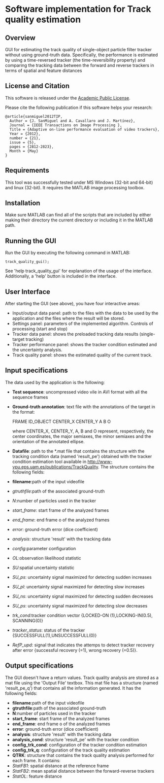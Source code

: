 # Software implementation for Track quality estimation

## Overview 

GUI for estimating the track quality of single-object particle filter tracker without using ground-truth data. Specifically, the performance  is estimated by using a time-reversed tracker (the time-reversibility property) and comparing the tracking data between the forward and reverse trackers in terms of spatial and feature distances

## License and Citation

This software is released under the [Academic Public License](https://github.com/vpulab/trackquality-arte/blob/master/TrackQuality/LICENSE).

Please cite the following publication if this software helps your research:


    @article{sanmiguel2012TIP,
      Author = {J. SanMiguel and A. Cavallaro and J. Martínez},
      Journal = {IEEE Transactions on Image Processing },
      Title = {Adaptive on-line performance evaluation of video trackers},
      Year = {2012},
      number = {21},
      issue = {5},
      pages = {2812-2823},
      Month = {May}
    }
    

## Requirements

This tool was successfully tested under MS Windows (32-bit and 64-bit) and linux (32-bit). It requires the MATLAB image processing toolbox.

## Installation

Make sure MATLAB can find all of the scripts that are included by either making their directory the current directory or including it in the MATLAB path.

## Running the GUI

Run the GUI by executing the following command in MATLAB:

	track_quality_gui();

See 'help track_quality_gui' for explanation of the usage of the interface.
Additionally, a 'help' button is included in the interface.

## User Interface

After starting the GUI (see above), you have four interactive areas:
 - Input/output data panel: path to the files with the data to be used by the application and the files where the result will be stored.
 - Settings panel: parameters of the implemented algorithm. Controls of processing (start and stop)
 - Tracker data panel: shows the preloaded tracking data results (single-target tracking)
 - Tracker performance panel: shows the tracker condition estimated and the uncertainty analysis.
 - Track quality panel: shows the estimated quality of the current track.

## Input specifications

The data used by the application is the following: 
- **Test sequence**: uncompressed video vile in AVI format with all the sequence frames
- **Ground-truth annotation**: text file with the annotations of the target in the format:	
	
	FRAME ID_OBJECT CENTER_X CENTER_Y A B O

	where CENTER_X, CENTER_Y, A, B and O represent,	respectively, the center coordinates, the major semiaxes, the minor semiaxes and the orientation of the annotated ellipse.
- **Datafile**: path to the *.mat file that contains the structure with
		the tracking condition data (named 'result_pe') obtained with the tracker condition estimation tool 
		available in http://www-vpu.eps.uam.es/publications/TrackQuality.
		The structure contains the following fields:
- **filename**:path of the input videofile
 - *gtruthfile*:path of the associated ground-truth
 - *N*:number of particles used in the tracker
 - *start_frame*: start frame of the analyzed frames
 - *end_frame*: end frame o of the analyzed frames
 - *error*: ground-truth error (dice coefficient)
 - *analysis*: structure 'result' with the tracking data
 - *config*:parameter configuration
 - *OL*:observation likelihood statistic
 - *SU*:spatial uncertainty statistic
 - *SU_ps*: uncertainty signal maximized for detecting sudden increases
 - *SU_pl*: uncertainty signal maximized for detecting slow increases
 - *SU_ns*: uncertainty signal maximized for detecting sudden decreases
 - *SU_ps*: uncertainty signal maximized for detecting slow decreases
 - *trk_cond*:tracker condition vector {LOCKED-ON (1),LOCKING-IN(0.5), SCANNING(0)}
 - *tracker_status*: status of the tracker {SUCCESSFULL(1),UNSUCCESSFULL(0)}
 - *RefP_upd*: signal that indicates the attemps to detect tracker recovery after error {successful recovery (=1), wrong recovery (=0.5)}.

## Output specifications

The GUI doesn't have a return values. Track quality analysis are stored as a mat file using the 'Output File' textbox. This mat file has a structure (named 'result_pe_q') that contains all the information generated. 
It has the following fields:
- **filename**:path of the input videofile
- **gtruthfile**:path of the associated ground-truth
- **N**:number of particles used in the tracker
- **start_frame**: start frame of the analyzed frames
- **end_frame**: end frame o of the analyzed frames
- **error**: ground-truth error (dice coefficient)
- **analysis**: structure 'result' with the tracking data
- **analysis_cond**: structure 'result_pe' with the tracker condition
- **config_trk_cond**: configuration of the tracker condition estimation
- **config_trk_q**: configuration of the track quality estimation
- **QTRK**: structure that contains the track quality analysis performed for each frame. It contains:
 - *StatFB1*: spatial distance at the reference frame
 - *StatFB2*: mean spatial distance between the forward-reverse trackers
 - *StatOL*: feature distance
